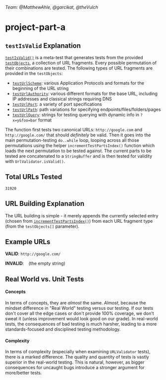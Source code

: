 _Team: @MatthewAhle, @garcikat, @theVulch_
# project-part-a
## `testIsValid` Explanation
[`testIsValid()`][1] is a meta-test that generates tests from the provided 
[`testObjects`][2], a collection of URL fragments. Every possible permutation 
of their combinations are tested. The following types of URL fragments are 
provided in the `testObjects`:
 - [`testUrlScheme`][3]: various Application Protocols and formats for the
 beginning of the URL string
 - [`testUrlAuthority`][4]: various different formats for the base URL,
 including IP addresses and classical strings requiring DNS
 - [`testUrlPort`][5]: a variety of port specifications
 - [`testUrlPath`][6]: path variations for specifying 
 endpoints/files/folders/pages
 - [`testUrlQuery`][7]: strings for testing querying with dynamic info in
 `?x=y&foo=bar` format

The function first tests two canonical URLs: `http://google.com` and
`http://google.com/` that should _definitely_ be valid.
Then it goes into the main permutation-testing `do..while` loop, looping
across all those permutations using the helper `incrementTestPartsIndex()`
function which loads the next permutation to be tested against. The current
parts to be tested are concatenated to a `StringBuffer` and is then tested
for validity with `UrlValidator.isValid()`.

## Total URLs Tested
`31920`

## URL Building Explanation
The URL building is simple - it merely appends the currently selected entry
(chosen from [`incrementTestPartsIndex()`][8]) from each URL fragment type
(from the `testObjects[]` parameter).

## Example URLs
__VALID__: `http://google.com/`

__INVALID__: ` ` (the empty string)

## Real World vs. Unit Tests
#### Concepts
In terms of concepts, they are _almost_ the same. _Almost_, because
the mindset difference in "Real World" testing versus our testing.
If our tests don't cover all the edge cases or don't provide 100%
coverage, we don't sweat it (unless improvement would look good on
our grade). In real-world tests, the consequences of bad testing
is much harsher, leading to a more standards-focused and disciplined
testing methodology.

#### Complexity
In terms of complexity (especially when examining `URLValidator` tests),
there is a marked difference. The quality and quantity of tests is
vastly superior in the real-world testing. This is natural, however,
as bigger consequences for uncaught bugs introduce a stronger argument
for more/better tests.

[0]:References_below
[1]:https://github.com/TheVulch/cs362s15/blob/46744804c67fc4ef4c8cb8b4e213ecedb9fe90c3/projects/diefenbj/URLValidatorCorrect/src/UrlValidatorTest.java#L85-L131
[2]:https://github.com/TheVulch/cs362s15/blob/46744804c67fc4ef4c8cb8b4e213ecedb9fe90c3/projects/diefenbj/URLValidatorCorrect/src/UrlValidatorTest.java#L415
[3]:https://github.com/TheVulch/cs362s15/blob/46744804c67fc4ef4c8cb8b4e213ecedb9fe90c3/projects/diefenbj/URLValidatorCorrect/src/UrlValidatorTest.java#L343-L351
[4]:https://github.com/TheVulch/cs362s15/blob/46744804c67fc4ef4c8cb8b4e213ecedb9fe90c3/projects/diefenbj/URLValidatorCorrect/src/UrlValidatorTest.java#L353-L372
[5]:https://github.com/TheVulch/cs362s15/blob/46744804c67fc4ef4c8cb8b4e213ecedb9fe90c3/projects/diefenbj/URLValidatorCorrect/src/UrlValidatorTest.java#L373-L380
[6]:https://github.com/TheVulch/cs362s15/blob/46744804c67fc4ef4c8cb8b4e213ecedb9fe90c3/projects/diefenbj/URLValidatorCorrect/src/UrlValidatorTest.java#L381-L391
[7]:https://github.com/TheVulch/cs362s15/blob/46744804c67fc4ef4c8cb8b4e213ecedb9fe90c3/projects/diefenbj/URLValidatorCorrect/src/UrlValidatorTest.java#L410-L413
[8]:https://github.com/TheVulch/cs362s15/blob/46744804c67fc4ef4c8cb8b4e213ecedb9fe90c3/projects/diefenbj/URLValidatorCorrect/src/UrlValidatorTest.java#L270-L291
